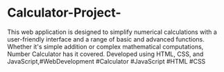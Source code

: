 # Calculator-Project-
This web application is designed to simplify numerical calculations with a user-friendly interface and a range of basic and advanced functions. Whether it's simple addition or complex mathematical computations, Number Calculator has it covered. Developed using HTML, CSS, and JavaScript,#WebDevelopment #Calculator #JavaScript #HTML #CSS

